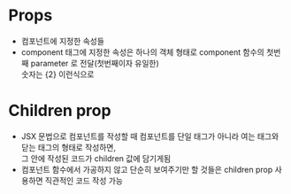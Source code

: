 # Props
* 컴포넌트에 지정한 속성들
* component 태그에 지정한 속성은 하나의 객체 형태로 component 함수의 첫번째 parameter 로 전달(첫번째이자 유일한)   
숫자는 {2} 이런식으로

# Children prop
* JSX 문법으로 컴포넌트를 작성할 때 컴포넌트를 단일 태그가 아니라 여는 태그와 닫는 태그의 형태로 작성하면,   
그 안에 작성된 코드가 children 값에 담기게됨
* 컴포넌트 함수에서 가공하지 않고 단순히 보여주기만 할 것들은 children prop 사용하면 직관적인 코드 작성 가능
